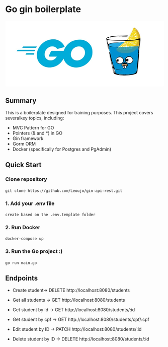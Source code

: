 # Go gin boilerplate

<div align="center">
	<img src="./assets/go-gin.webp" />
</div>

## Summary

This is a boilerplate designed for training purposes. This project covers severalkey topics, including:
- MVC Pattern for GO
- Pointers (& and *) in GO
- Gin framework
- Gorm ORM
- Docker (specifically for Postgres and PgAdmin)

## Quick Start

### Clone repository

`git clone https://github.com/Leoujo/gin-api-rest.git`

### 1. Add your .env file
`create based on the .env.template folder`

### 2. Run Docker

`docker-compose up`

### 3. Run the Go project :)

`go run main.go`

## Endpoints 
- Create student-> DELETE http://localhost:8080/students

- Get all students -> GET http://localhost:8080/students
- Get student by id -> GET http://localhost:8080/students/:id
- Get student by cpf -> GET http://localhost:8080/students/cpf/:cpf

- Edit student by ID -> PATCH http://localhost:8080/students/:id
- Delete student by ID -> DELETE http://localhost:8080/students/:id
